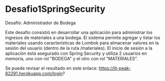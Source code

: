 # Desafio1SpringSecurity
Desafío: Administrador de Bodega

Este desafío consistió en desarrollar una aplicación para administrar los ingresos de materiales a una bodega. 
El sistema permite agregar y listar los materiales usando características de Lombok para almacenar valores en la sesión del usuario (dentro de la ruta /materiales).
El inicio de sesión a la aplicación está asegurado con Spring Security y utiliza 2 usuarios en memoria, uno con rol "BODEGA" y el otro con rol "MATERIALES".

Se puede revisar el resultado en este enlace: https://lit-peak-82291.herokuapp.com/login?

